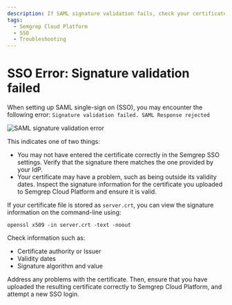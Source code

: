 ```yaml
---
description: If SAML signature validation fails, check your certificate upload and information.
tags:
  - Semgrep Cloud Platform 
  - SSO
  - Troubleshooting
---
```


# SSO Error: Signature validation failed

When setting up SAML single-sign on (SSO), you may encounter the following error: `Signature validation failed. SAML Response rejected`

![SAML signature validation error](/img/signature-validation.png#md-width)

This indicates one of two things:

* You may not have entered the certificate correctly in the Semgrep SSO settings. Verify that the signature there matches the one provided by your IdP.
* Your certificate may have a problem, such as being outside its validity dates. Inspect the signature information for the certificate you uploaded to Semgrep Cloud Platform and ensure it is valid.

If your certificate file is stored as `server.crt`, you can view the signature information on the command-line using:

```console
openssl x509 -in server.crt -text -noout
```
Check information such as:

- Certificate authority or Issuer
- Validity dates
- Signature algorithm and value

Address any problems with the certificate. Then, ensure that you have uploaded the resulting certificate correctly to Semgrep Cloud Platform, and attempt a new SSO login.
